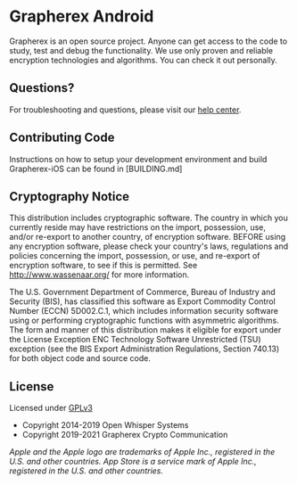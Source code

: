 # Grapherex Android

Grapherex is an open source project. Anyone can get access to the code to study, test and debug the functionality. We use only proven and reliable encryption technologies and algorithms. You can check it out personally.


## Questions?

For troubleshooting and questions, please visit our [help center](https://https://support.grapherex.com/hc/en-150).

## Contributing Code

Instructions on how to setup your development environment and build Grapherex-iOS can be found in [BUILDING.md]

## Cryptography Notice

This distribution includes cryptographic software. The country in which you currently reside may have restrictions on the import, possession, use, and/or re-export to another country, of encryption software.
BEFORE using any encryption software, please check your country's laws, regulations and policies concerning the import, possession, or use, and re-export of encryption software, to see if this is permitted.
See <http://www.wassenaar.org/> for more information.

The U.S. Government Department of Commerce, Bureau of Industry and Security (BIS), has classified this software as Export Commodity Control Number (ECCN) 5D002.C.1, which includes information security software using or performing cryptographic functions with asymmetric algorithms.
The form and manner of this distribution makes it eligible for export under the License Exception ENC Technology Software Unrestricted (TSU) exception (see the BIS Export Administration Regulations, Section 740.13) for both object code and source code.

## License

Licensed under [GPLv3](http://www.gnu.org/licenses/gpl-3.0.html)

- Copyright 2014-2019 Open Whisper Systems
- Copyright 2019-2021 Grapherex Crypto Communication

_Apple and the Apple logo are trademarks of Apple Inc., registered in the U.S. and other countries. App Store is a service mark of Apple Inc., registered in the U.S. and other countries._
